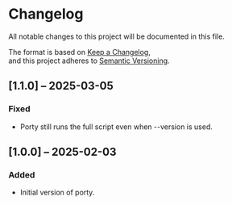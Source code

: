 # Changelog

All notable changes to this project will be documented in this file.

The format is based on [Keep a Changelog](https://keepachangelog.com/en/1.0.0/),  
and this project adheres to [Semantic Versioning](https://semver.org/spec/v2.0.0.html).

## [1.1.0] – 2025-03-05
### Fixed
- Porty still runs the full script even when --version is used.

## [1.0.0] – 2025-02-03
### Added
- Initial version of porty.
